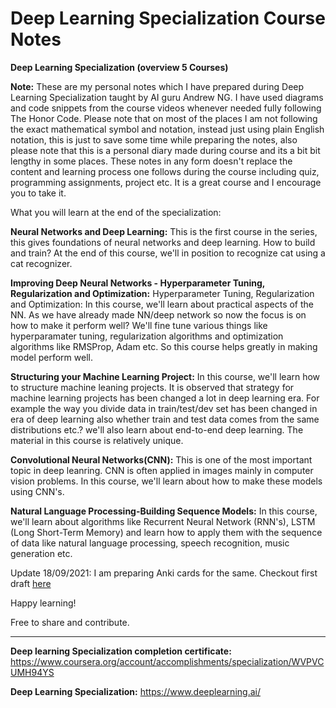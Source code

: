 # Deep Learning Specialization Course Notes


**Deep Learning Specialization (overview 5 Courses)**

**Note:** These are my personal notes which I have prepared during Deep Learning Specialization taught by AI guru Andrew NG. I have used diagrams and code snippets from the course videos whenever needed fully following The Honor Code. Please note that on most of the places I am not following the exact mathematical symbol and notation, instead just using plain English notation, this is just to save some time while preparing the notes, also please note that this is a personal diary made during course and its a bit bit lengthy in some places. These notes in any form doesn't replace the content and learning process one follows during the course including quiz, programming assignments, project etc. It is a great course and I encourage you to take it.

What you will learn at the end of the specialization:

**Neural Networks and Deep Learning:** 
This is the first course in the series, this gives foundations of neural networks and deep learning. How to build and train? At the end of this course, we'll in position to recognize cat using a cat recognizer.

**Improving Deep Neural Networks - Hyperparameter Tuning, Regularization and Optimization:**
 Hyperparameter Tuning, Regularization and Optimization: In this course, we'll learn about practical aspects of the NN. As we have already made NN/deep network so now the focus is on how to make it perform well? We'll fine tune various things like hyperparamater tuning, regularization algorithms and optimization algorithms like RMSProp, Adam etc. So this course helps greatly in making model perform well.

**Structuring your Machine Learning Project:**
In this course, we'll learn how to structure machine leaning projects. It is observed that strategy for machine learning projects has been changed a lot in deep learning era. For example the way you divide data in train/test/dev set has been changed in era of deep learning also whether train and test data comes from the same distributions etc.? we'll also learn about end-to-end deep learning. The material in this course is relatively unique. 

**Convolutional Neural Networks(CNN):**
This is one of the most important topic in deep leanring. CNN is often applied in images mainly in computer vision problems. In this course, we'll learn about how to make these models using CNN's.

**Natural Language Processing-Building Sequence Models:**
In this course, we'll learn about algorithms like Recurrent Neural Network (RNN's), LSTM (Long Short-Term Memory) and learn how to apply them with the sequence of data like natural language processing, speech recognition, music generation etc.

Update 18/09/2021:
I am preparing Anki cards for the same. Checkout first draft [here](https://github.com/ppant/anki/blob/main/PP__DL%20Specialization%20-%20Coursera.apkg)


Happy learning!

Free to share and contribute.

*************************************************************************************************************************************

**Deep learning Specialization completion certificate:** https://www.coursera.org/account/accomplishments/specialization/WVPVCUMH94YS

**Deep Learning Specialization:** https://www.deeplearning.ai/
